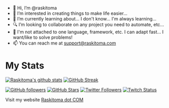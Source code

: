 - 👋 Hi, I’m @raskitoma
- 👀 I’m interested in creating things to make life easier...
- 🌱 I’m currently learning about... I don't know... I'm always learning...
- 🔍 I’m looking to collaborate on any project you need to automate, etc...
- 📒 I'm not attached to one language, framework, etc.  I can adapt fast... I want/like to solve problems!
- 📫 You can reach me at support@raskitoma.com


# My Stats
[![Raskitoma's github stats](https://github-readme-stats.vercel.app/api?username=raskitoma&show_icons=true&count_private=true)](https://github.com/raskitoma)
[![GitHub Streak](https://github-readme-streak-stats.herokuapp.com/?user=raskitoma&theme=light&count_private=true)](https://github.com/raskitoma)

[![GitHub followers](https://img.shields.io/github/followers/raskitoma?logo=GitHub&style=for-the-badge)](https://github.com/raskitoma)
[![GitHub Stars](https://img.shields.io/github/stars/raskitoma?logo=github&style=for-the-badge)](https://github.com/raskitoma)
[![Twitter Followers](https://img.shields.io/twitter/follow/wantan?color=0E7FC0&logo=twitter&style=for-the-badge&label=Twitter)](https://twitter.com/wantan)
[![Twitch Status](https://img.shields.io/twitch/status/raskitoma?color=9147FF&logo=twitch&style=for-the-badge)](https://twitch.tv/raskitoma)

Visit my website [Raskitoma dot COM](https://raskitoma.com)
